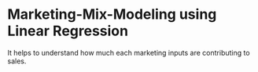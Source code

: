# Marketing-Mix-Modeling using Linear Regression
It helps to understand how much each marketing inputs are contributing to sales.

